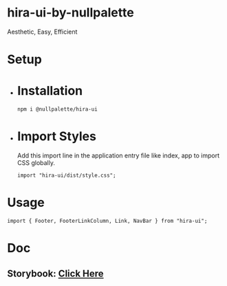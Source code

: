 # hira-ui-by-nullpalette
Aesthetic, Easy, Efficient

# Setup

- # Installation

    ```
    npm i @nullpalette/hira-ui
    ```

- # Import Styles
    Add this import line in the application entry file like index, app to import CSS globally.

    ```
    import "hira-ui/dist/style.css";
    ```

# Usage   
```
import { Footer, FooterLinkColumn, Link, NavBar } from "hira-ui";
```

# Doc
## Storybook: [Click Here](https://courageous-squirrel-73ebc1.netlify.app)
